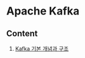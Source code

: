 # Apache Kafka

## Content
1. [Kafka 기본 개념과 구조](https://github.com/dh1010a/study/blob/main/kafka/kafka-basic.md)
